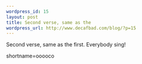 ```yaml
--- 
wordpress_id: 15
layout: post
title: Second verse, same as the
wordpress_url: http://www.decafbad.com/blog/?p=15
---
```

Second verse, same as the first.  Everybody sing!
<!--more-->
shortname=ooooco
